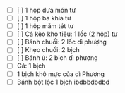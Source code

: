

- [ ] [ ] 1 hộp dưa món tư  
- [ ] [ ] 1 hộp ba khía  tư 
- [ ] [ ] 1 hộp mắm tét  tư 
- [ ] [ ] Cá kèo kho tiêu: 1 lốc (2 hộp) tư 
- [ ] [ ] Bánh chuối: 2 lốc  dì phượng 
- [ ] [ ] Khẹo chuối: 2 bịch
- [ ] [ ] Bánh ú: 2 bịch dì phượng 
- [ ] Cá: 1 bịch 
- [ ] 1 bịch khô mực của dì Phượng
- [ ] Bánh bột lộc 1 bịch  ibdbbdbdbd